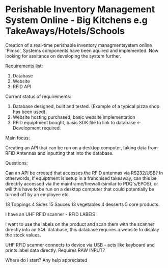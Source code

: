 # Perishable Inventory Management System Online - Big Kitchens e.g TakeAways/Hotels/Schools

Creation of a real-time perishable inventory managmentsystem online 'Pimso', Systems components have been aquired and implemented. Now looking for assitance on developing the system further.

Requirements list: 

1. Database
2. Website
3. RFID API

Current status of requirements:

1. Database designed, built and tested. (Example of a typical pizza shop has been used).
2. Website hosting purchased, basic website implementation
3. RFID equiptment bought, basic SDK file to link to database <- Development required. 

Main focus:

Creating an API that can be run on a desktop computer, taking data from RFID Antennas and inputting that into the database. 

Questions: 

Can an API be created that accesses the RFID antennas via RS232/USB? In otherwords, If equiptment is setup in a franchised takeaway, can this be directrly accessed via the mainframe/firewall (similar to PDQ's/EPOS), or will this have to be run on a desktop computer that could potentially be turned off by an employee etc.



18 Toppings 4 Sides 15 Sauces 13 vegetables 4 desserts 5 core products.

I have an UHF RFID scanner - RFID LABElS

I want to use the labels on the product and scan them with the scanner directly into an SQL database, 
this database requires a website to display the stock values.

UHF RFID scanner connects to device via USB - acts like keyboard and prints label data directly. Requires RAW INPUT? 

Where do i start? Any help appreciated
